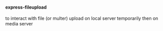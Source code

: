 #### express-fileupload

to interact with file (or multer)
upload on local server temporarily then on media server
